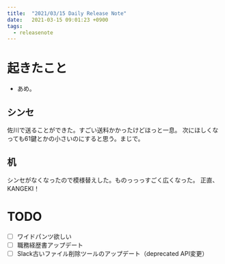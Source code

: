 ```yaml
---
title:  "2021/03/15 Daily Release Note"
date:   2021-03-15 09:01:23 +0900
tags:
  - releasenote
---
```

# 起きたこと

* あめ。

## シンセ

佐川で送ることができた。すごい送料かかったけどほっと一息。
次にほしくなっても61鍵とかの小さいのにすると思う。まじで。


## 机

シンセがなくなったので模様替えした。ものっっっすごく広くなった。
正直、KANGEKI！

# TODO 

- [ ] ワイドパンツ欲しい
- [ ] 職務経歴書アップデート
- [ ] Slack古いファイル削除ツールのアップデート（deprecated API変更）